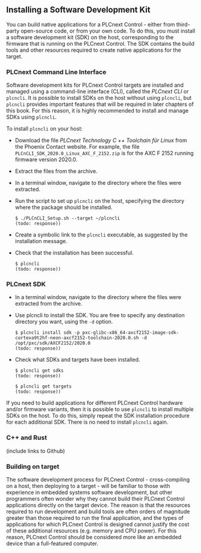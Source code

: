 ## Installing a Software Development Kit

You can build native applications for a PLCnext Control - either from third-party open-source code, or from your own code. To do this, you must install a software development kit (SDK) on the host, corresponding to the firmware that is running on the PLCnext Control. The SDK contains the build tools and other resources required to create native applications for the target.

### PLCnext Command Line Interface

Software development kits for PLCnext Control targets are installed and managed using a command-line interface (CLI), called the *PLCnext CLI* or `plcncli`. It is possible to install SDKs on the host without using `plcncli`, but `plcncli` provides important features that will be required in later chapters of this book. For this reason, it is highly recommended to install and manage SDKs using `plcncli`.

To install `plcncli` on your host:

* Download the file *PLCnext Technology C ++ Toolchain für Linux* from the Phoenix Contact website. For example, the file `PLCnCLI_SDK_2020.0_Linux_AXC_F_2152.zip` is for the AXC F 2152 running firmware version 2020.0.

* Extract the files from the archive.

* In a terminal window, navigate to the directory where the files were extracted.

* Run the script to set up `plcncli` on the host, specifying the directory where the package should be installed.

   ```text
   $ ./PLCnCLI_Setup.sh --target ~/plcncli
   (todo: response))
   ```

* Create a symbolic link to the `plcncli` executable, as suggested by the installation message.

* Check that the installation has been successful.

   ```text
   $ plcncli
   (todo: response))
   ```

### PLCnext SDK

* In a terminal window, navigate to the directory where the files were extracted from the archive.

* Use plcncli to install the SDK. You are free to specify any destination directory you want, using the `-d` option.

   ```text
   $ plcncli install sdk -p pxc-glibc-x86_64-axcf2152-image-sdk-cortexa9t2hf-neon-axcf2152-toolchain-2020.0.sh -d /opt/pxc/sdk/AXCF2152/2020.0
   (todo: response))
   ```

* Check what SDKs and targets have been installed.

   ```text
   $ plcncli get sdks
   (todo: response))
   ```

   ```text
   $ plcncli get targets
   (todo: response))
   ```

If you need to build applications for different PLCnext Control hardware and/or firmware variants, then it is possible to use `plcncli` to install multiple SDKs on the host. To do this, simply repeat the SDK installation procedure for each additional SDK. There is no need to install `plcncli` again.

### C++ and Rust

(include links to Github)

### Building on target

The software development process for PLCnext Control - cross-compiling on a host, then deploying to a target - will be familiar to those with experience in embedded systems software development, but other programmers often wonder why they cannot build their PLCnext Control applications directly on the target device. The reason is that the resources required to run development and build tools are often orders of magnitude greater than those required to run the final application, and the types of applications for which PLCnext Control is designed cannot justify the cost of these additional resources (e.g. memory and CPU power). For this reason, PLCnext Control should be considered more like an embedded device than a full-featured computer.
